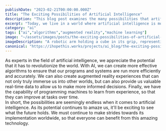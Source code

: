 ```yaml
---
publishDate: "2023-02-21T00:00:00.000Z"
title: "The Exciting Possibilities of Artificial Intelligence"
description: "This blog post examines the many possibilities that artificial intelligence offers us, from more effective algorithms to augmented reality."
excerpt: "Today, we live in a world where artificial intelligence is more present than ever. We can use this technology to make more efficient algorithms, create augmented realities, and have machines learn from experience."
category: "ai"
tags: ["ai","algorithms","augmented reality","machine learning"]
image: "~/assets/images/posts/the-exciting-possibilities-of-artificial-intelligence.png"
imageDescription: "A robotic arm holding a cube in its grip, representing the abilities of modern AI."
canonical: "https://ihopethis.works/projects/ai_blog/the-exciting-possibilities-of-artificial-intelligence"
---
```

As experts in the field of artificial intelligence, we appreciate the potential that it has to revolutionize the world. With AI, we can create more effective algorithms to ensure that our programs and systems are run more efficiently and accurately. We can also create augmented reality experiences that can not only truly immerse us into other worlds, but can also provide us valuable real-time data to allow us to make more informed decisions. Finally, we have the capability of programming machines to learn from experience, so that they can improve at tasks over time. <br/>In short, the possibilities are seemingly endless when it comes to artificial intelligence. As its potential continues to amaze us, it'll be exciting to see what the future holds. We must continue to make strides towards its implementation worldwide, so that everyone can benefit from this amazing technology.